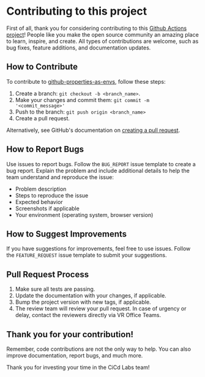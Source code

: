 # Contributing to this project

First of all, thank you for considering contributing to this [Github Actions project](https://github.com/GoDllkE/github-properties-as-envs)! People like you make the open source community an amazing place to learn, inspire, and create. All types of contributions are welcome, such as bug fixes, feature additions, and documentation updates.

## How to Contribute

To contribute to [github-properties-as-envs](https://github.com/GoDllkE/github-properties-as-envs), follow these steps:

1. Create a branch: `git checkout -b <branch_name>`.
2. Make your changes and commit them: `git commit -m '<commit_message>'`
3. Push to the branch: `git push origin <branch_name>`
4. Create a pull request.

Alternatively, see GitHub's documentation on [creating a pull request](https://help.github.com/articles/creating-a-pull-request/).

## How to Report Bugs

Use issues to report bugs. Follow the `BUG_REPORT` issue template to create a bug report. Explain the problem and include additional details to help the team understand and reproduce the issue:

- Problem description
- Steps to reproduce the issue
- Expected behavior
- Screenshots if applicable
- Your environment (operating system, browser version)

## How to Suggest Improvements

If you have suggestions for improvements, feel free to use issues. Follow the `FEATURE_REQUEST` issue template to submit your suggestions.

## Pull Request Process

1. Make sure all tests are passing.
2. Update the documentation with your changes, if applicable.
3. Bump the project version with new tags, if applicable.
4. The review team will review your pull request. In case of urgency or delay, contact the reviewers directly via VR Office Teams.

## Thank you for your contribution!

Remember, code contributions are not the only way to help. You can also improve documentation, report bugs, and much more.

Thank you for investing your time in the CiCd Labs team!